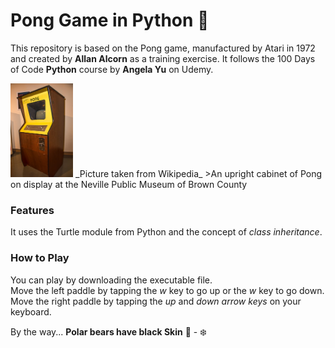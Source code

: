 # Pong Game in Python :ping_pong:


This repository is based on the Pong game, manufactured by Atari in 1972 and created by **Allan Alcorn** as a training exercise. It follows the 100 Days of Code **Python** course by **Angela Yu** on Udemy.


<img src="/images/Pong_Cabinet.jpg" alt="Pong_Cabinet" width="100" height="150">  
_Picture taken from Wikipedia_
>An upright cabinet of Pong on display at the Neville Public Museum of Brown County

### Features
It uses the Turtle module from Python and the concept of *class inheritance*.

### How to Play
You can play by downloading the executable file.  
Move the left paddle by tapping the *w* key to go up or the *w* key to go down.  
Move the right paddle by tapping the *up* and *down arrow keys* on your keyboard.


By the way...
**Polar bears have black Skin** :bear: - :snowflake: 

